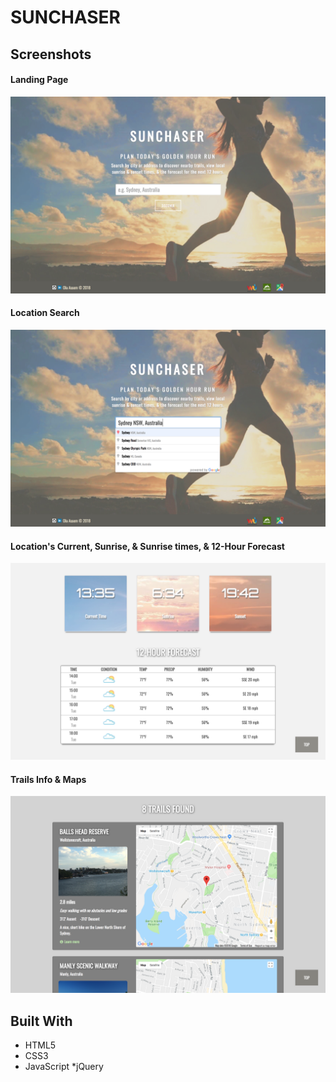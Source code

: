 # SUNCHASER



## Screenshots

#### Landing Page

![1landingpg](screenshots/1landingpg.png)



#### Location Search

![2locationsearch.png](screenshots/2locationsearch.png)



#### Location's Current, Sunrise, & Sunrise times, & 12-Hour Forecast

![3times&forecast.png](screenshots/3times&forecast.png)



#### Trails Info & Maps

![4trailsfound.png](screenshots/4trailsfound.png)



## Built With

* HTML5
* CSS3
* JavaScript
*jQuery
